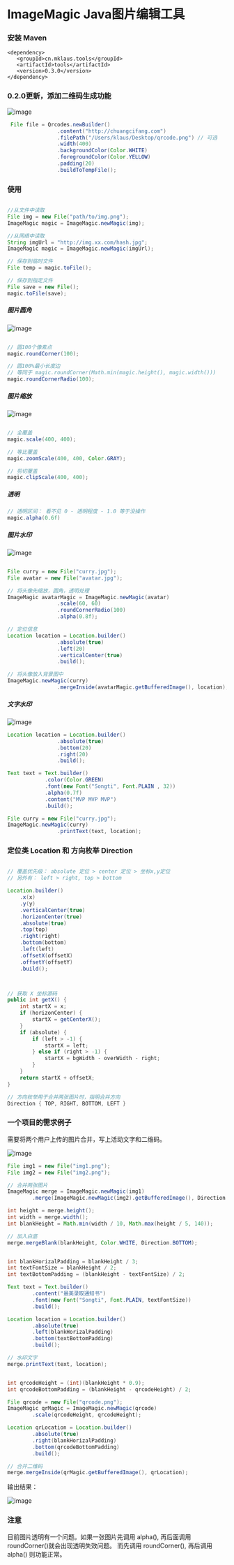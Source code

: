 # ImageMagic Java图片编辑工具

### 安装 Maven

```
<dependency>
   <groupId>cn.mklaus.tools</groupId>
   <artifactId>tools</artifactId>
   <version>0.3.0</version>
</dependency>
```

### 0.2.0更新，添加二维码生成功能

![image](http://download.chuangcifang.com/a1a5f502ba6011e8ba8ff218982a9b2e)

```java
 File file = Qrcodes.newBuilder()
                .content("http://chuangcifang.com")
                .filePath("/Users/klaus/Desktop/qrcode.png") // 可选
                .width(400)
                .backgroundColor(Color.WHITE)
                .foregroundColor(Color.YELLOW)
                .padding(20)
                .buildToTempFile();

```


### 使用

```java

//从文件中读取
File img = new File("path/to/img.png");
ImageMagic magic = ImageMagic.newMagic(img);

//从网络中读取
String imgUrl = "http://img.xx.com/hash.jpg";
ImageMagic magic = ImageMagic.newMagic(imgUrl);

// 保存到临时文件
File temp = magic.toFile();

// 保存到指定文件
File save = new File();
magic.toFile(save);

```

##### 图片圆角

![image](http://download.chuangcifang.com/d813d238a94d11e8a153f218982a9b2e)

```java

// 圆100个像素点
magic.roundCorner(100); 

// 圆100%最小长度边
// 等同于 magic.roundCorner(Math.min(magic.height(), magic.width()))
magic.roundCornerRadio(100);

```

##### 图片缩放

![image](http://download.chuangcifang.com/ef44a28ca94d11e8bb81f218982a9b2e)

```java

// 全覆盖
magic.scale(400, 400);

// 等比覆盖
magic.zoomScale(400, 400, Color.GRAY);

// 剪切覆盖
magic.clipScale(400, 400);

```

##### 透明

```java
// 透明区间： 看不见 0 - 透明程度 - 1.0 等于没操作
magic.alpha(0.6f)

```

##### 图片水印

![image](http://download.chuangcifang.com/fd9a0e6ea94d11e898f2f218982a9b2e?imageView2/2/h/400)

```java

File curry = new File("curry.jpg");
File avatar = new File("avatar.jpg");

// 将头像先缩放，圆角，透明处理
ImageMagic avatarMagic = ImageMagic.newMagic(avatar)
                .scale(60, 60)
                .roundCornerRadio(100)
                .alpha(0.8f);

// 定位信息
Location location = Location.builder()
                .absolute(true)
                .left(20)
                .verticalCenter(true)
                .build();

// 将头像放入背景图中
ImageMagic.newMagic(curry)
                .mergeInside(avatarMagic.getBufferedImage(), location);


```

##### 文字水印

![image](http://download.chuangcifang.com/0d10543da94e11e8bb63f218982a9b2e?imageView2/2/h/400)

```java
Location location = Location.builder()
                .absolute(true)
                .bottom(20)
                .right(20)
                .build();

Text text = Text.builder()
            .color(Color.GREEN)
            .font(new Font("Songti", Font.PLAIN , 32))
            .alpha(0.7f)
            .content("MVP MVP MVP")
            .build();

File curry = new File("curry.jpg");
ImageMagic.newMagic(curry)
                .printText(text, location);


```

### 定位类 Location 和 方向枚举 Direction

```java

// 覆盖优先级： absolute 定位 > center 定位 > 坐标x,y定位
// 另外有： left > right, top > bottom 

Location.builder()
    .x(x)
    .y(y)
    .verticalCenter(true)
    .horizonCenter(true)
    .absolute(true)
    .top(top)
    .right(right)
    .bottom(bottom)
    .left(left)
    .offsetX(offsetX)
    .offsetY(offsetY)
    .build();



// 获取 X 坐标源码
public int getX() {
    int startX = x;
    if (horizonCenter) {
        startX = getCenterX();
    }
    if (absolute) {
        if (left > -1) {
            startX = left;
        } else if (right > -1) {
            startX = bgWidth - overWidth - right;
        }
    }
    return startX + offsetX;
}

// 方向枚举用于合并两张图片时，指明合并方向
Direction { TOP, RIGHT, BOTTOM, LEFT }

```


### 一个项目的需求例子

需要将两个用户上传的图片合并，写上活动文字和二维码。

![image](http://download.chuangcifang.com/1bb05bcca94e11e897d9f218982a9b2e?imageView2/2/h/400)


```java
File img1 = new File("img1.png");
File img2 = new File("img2.png");

// 合并两张图片
ImageMagic merge = ImageMagic.newMagic(img1)
        .merge(ImageMagic.newMagic(img2).getBufferedImage(), Direction.LEFT);

int height = merge.height();
int width = merge.width();
int blankHeight = Math.min(width / 10, Math.max(height / 5, 140));

// 加入白底
merge.mergeBlank(blankHeight, Color.WHITE, Direction.BOTTOM);


int blankHorizalPadding = blankHeight / 3;
int textFontSize = blankHeight / 2;
int textBottomPadding = (blankHeight - textFontSize) / 2;

Text text = Text.builder()
        .content("最美录取通知书")
        .font(new Font("Songti", Font.PLAIN, textFontSize))
        .build();

Location location = Location.builder()
        .absolute(true)
        .left(blankHorizalPadding)
        .bottom(textBottomPadding)
        .build();

// 水印文字
merge.printText(text, location);


int qrcodeHeight = (int)(blankHeight * 0.9);
int qrcodeBottomPadding = (blankHeight - qrcodeHeight) / 2;

File qrcode = new File("qrcode.png");
ImageMagic qrMagic = ImageMagic.newMagic(qrcode)
        .scale(qrcodeHeight, qrcodeHeight);

Location qrLocation = Location.builder()
        .absolute(true)
        .right(blankHorizalPadding)
        .bottom(qrcodeBottomPadding)
        .build();

// 合并二维码
merge.mergeInside(qrMagic.getBufferedImage(), qrLocation);

```

输出结果：

![image](http://download.chuangcifang.com/295b9111a94e11e89383f218982a9b2e?imageView2/2/h/400)

### 注意

目前图片透明有一个问题。如果一张图片先调用 alpha(), 再后面调用 roundCorner()就会出现透明失效问题。
而先调用 roundCorner(), 再后调用 alpha() 则功能正常。
